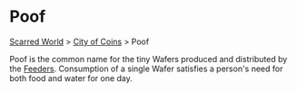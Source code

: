 # Poof

[Scarred World](./scarred-world.md) > [City of Coins](./city-of-coins.md) > Poof

Poof is the common name for the tiny Wafers produced and distributed by the [Feeders](./feeders.md). Consumption of a single Wafer satisfies a person's need for both food and water for one day.